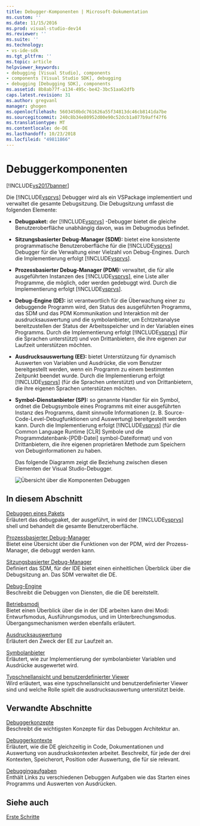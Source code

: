 ```yaml
---
title: Debugger-Komponenten | Microsoft-Dokumentation
ms.custom: ''
ms.date: 11/15/2016
ms.prod: visual-studio-dev14
ms.reviewer: ''
ms.suite: ''
ms.technology:
- vs-ide-sdk
ms.tgt_pltfrm: ''
ms.topic: article
helpviewer_keywords:
- debugging [Visual Studio], components
- components [Visual Studio SDK], debugging
- debugging [Debugging SDK], components
ms.assetid: 8b8ab77f-a134-495c-be42-3bc51aa62dfb
caps.latest.revision: 31
ms.author: gregvanl
manager: ghogen
ms.openlocfilehash: 5603450bdc761626a55f34813dc46cb8141da7be
ms.sourcegitcommit: 240c8b34e80952d00e90c52dcb1a077b9aff47f6
ms.translationtype: MT
ms.contentlocale: de-DE
ms.lasthandoff: 10/23/2018
ms.locfileid: "49811866"
---
```

# <a name="debugger-components"></a>Debuggerkomponenten
[!INCLUDE[vs2017banner](../../includes/vs2017banner.md)]

Die [!INCLUDE[vsprvs](../../includes/vsprvs-md.md)] Debugger wird als ein VSPackage implementiert und verwaltet die gesamte Debugsitzung. Die Debugsitzung umfasst die folgenden Elemente:  
  
- **Debugpaket:** der [!INCLUDE[vsprvs](../../includes/vsprvs-md.md)] -Debugger bietet die gleiche Benutzeroberfläche unabhängig davon, was im Debugmodus befindet.  
  
- **Sitzungsbasierter Debug-Manager (SDM):** bietet eine konsistente programmatische Benutzeroberfläche für die [!INCLUDE[vsprvs](../../includes/vsprvs-md.md)] Debugger für die Verwaltung einer Vielzahl von Debug-Engines. Durch die Implementierung erfolgt [!INCLUDE[vsprvs](../../includes/vsprvs-md.md)].  
  
- **Prozessbasierter Debug-Manager (PDM):** verwaltet, die für alle ausgeführten Instanzen des [!INCLUDE[vsprvs](../../includes/vsprvs-md.md)], eine Liste aller Programme, die möglich, oder werden gedebuggt wird. Durch die Implementierung erfolgt [!INCLUDE[vsprvs](../../includes/vsprvs-md.md)].  
  
- **Debug-Engine (DE):** ist verantwortlich für die Überwachung einer zu debuggende Programm wird, den Status des ausgeführten Programms, das SDM und das PDM Kommunikation und Interaktion mit der ausdrucksauswertung und die symbolanbieter, um Echtzeitanalyse bereitzustellen der Status der Arbeitsspeicher und in der Variablen eines Programms. Durch die Implementierung erfolgt [!INCLUDE[vsprvs](../../includes/vsprvs-md.md)] (für die Sprachen unterstützt) und von Drittanbietern, die ihre eigenen zur Laufzeit unterstützen möchten.  
  
- **Ausdrucksauswertung (EE):** bietet Unterstützung für dynamisch Auswerten von Variablen und Ausdrücke, die vom Benutzer bereitgestellt werden, wenn ein Programm zu einem bestimmten Zeitpunkt beendet wurde. Durch die Implementierung erfolgt [!INCLUDE[vsprvs](../../includes/vsprvs-md.md)] (für die Sprachen unterstützt) und von Drittanbietern, die ihre eigenen Sprachen unterstützen möchten.  
  
- **Symbol-Dienstanbieter (SP):** so genannte Handler für ein Symbol, ordnet die Debugsymbole eines Programms mit einer ausgeführten Instanz des Programms, damit sinnvolle Informationen (z. B. Source-Code-Level-Debugfunktionen und Auswertung) bereitgestellt werden kann. Durch die Implementierung erfolgt [!INCLUDE[vsprvs](../../includes/vsprvs-md.md)] (für die Common Language Runtime [CLR] Symbole und die Programmdatenbank-[PDB-Datei] symbol-Dateiformat) und von Drittanbietern, die ihre eigenen proprietären Methode zum Speichern von Debuginformationen zu haben.  
  
  Das folgende Diagramm zeigt die Beziehung zwischen diesen Elementen der Visual Studio-Debugger.  
  
  ![Übersicht über die Komponenten Debuggen](../../extensibility/debugger/media/dbugcompovrview.gif "DBugCompOvrview")  
  
## <a name="in-this-section"></a>In diesem Abschnitt  
 [Debuggen eines Pakets](../../extensibility/debugger/debug-package.md)  
 Erläutert das debugpaket, der ausgeführt, in wird der [!INCLUDE[vsprvs](../../includes/vsprvs-md.md)] shell und behandelt die gesamte Benutzeroberfläche.  
  
 [Prozessbasierter Debug-Manager](../../extensibility/debugger/process-debug-manager.md)  
 Bietet eine Übersicht über die Funktionen von der PDM, wird der Prozess-Manager, die debuggt werden kann.  
  
 [Sitzungsbasierter Debug-Manager](../../extensibility/debugger/session-debug-manager.md)  
 Definiert das SDM, für der IDE bietet einen einheitlichen Überblick über die Debugsitzung an. Das SDM verwaltet die DE.  
  
 [Debug-Engine](../../extensibility/debugger/debug-engine.md)  
 Beschreibt die Debuggen von Diensten, die die DE bereitstellt.  
  
 [Betriebsmodi](../../extensibility/debugger/operational-modes.md)  
 Bietet einen Überblick über die in der IDE arbeiten kann drei Modi: Entwurfsmodus, Ausführungsmodus, und im Unterbrechungsmodus. Übergangsmechanismen werden ebenfalls erläutert.  
  
 [Ausdrucksauswertung](../../extensibility/debugger/expression-evaluator.md)  
 Erläutert den Zweck der EE zur Laufzeit an.  
  
 [Symbolanbieter](../../extensibility/debugger/symbol-provider.md)  
 Erläutert, wie zur Implementierung der symbolanbieter Variablen und Ausdrücke ausgewertet wird.  
  
 [Typschnellansicht und benutzerdefinierter Viewer](../../extensibility/debugger/type-visualizer-and-custom-viewer.md)  
 Wird erläutert, was eine typschnellansicht und benutzerdefinierter Viewer sind und welche Rolle spielt die ausdrucksauswertung unterstützt beide.  
  
## <a name="related-sections"></a>Verwandte Abschnitte  
 [Debuggerkonzepte](../../extensibility/debugger/debugger-concepts.md)  
 Beschreibt die wichtigsten Konzepte für das Debuggen Architektur an.  
  
 [Debuggerkontexte](../../extensibility/debugger/debugger-contexts.md)  
 Erläutert, wie die DE gleichzeitig in Code, Dokumentationen und Auswertung von ausdruckskontexten arbeitet. Beschreibt, für jede der drei Kontexten, Speicherort, Position oder Auswertung, die für sie relevant.  
  
 [Debuggingaufgaben](../../extensibility/debugger/debugging-tasks.md)  
 Enthält Links zu verschiedenen Debuggen Aufgaben wie das Starten eines Programms und Auswerten von Ausdrücken.  
  
## <a name="see-also"></a>Siehe auch  
 [Erste Schritte](../../extensibility/debugger/getting-started-with-debugger-extensibility.md)

